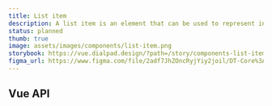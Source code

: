 ```yaml
---
title: List item
description: A list item is an element that can be used to represent individual items in a list.
status: planned
thumb: true
image: assets/images/components/list-item.png
storybook: https://vue.dialpad.design/?path=/story/components-list-item--default
figma_url: https://www.figma.com/file/2adf7JhZOncRyjYiy2joil/DT-Core%3A-Components-7?node-id=10732%3A69390
---
```


<code-well-header class="d-d-block">
  <ul>
    <dt-list-item navigationType="tab">
      <template #left>
        <dt-icon name="check" />
      </template>
      <span />
      <template #subtitle>
        <span />{subtitle}
      </template>
      <template #bottom>
        {bottom}
      </template>
      <template #right>
        <dt-icon name="external-link" />
      </template>
    </dt-list-item>
  </ul>
</code-well-header>

## Vue API

<component-vue-api component-name="listitem" />
